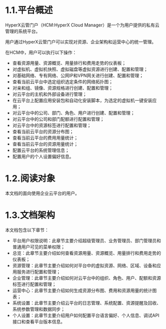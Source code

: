 # 1.1.平台概述

HyperX云管门户（HCM:HyperX Cloud Manager）是一个为用户提供的私有云管理的系统平台。

用户通过HyperX云管门户可以实现对资源、企业架构和运营中心的统一管理。

在HCM中，用户可以执行以下操作：

- 查看资源用量、资源概览、用量排行和费用走势的仪表板；
- 对虚拟机、虚拟机快照、虚拟磁盘等虚拟资源进行创建、配置和管理；
- 对基础网络、专有网络、公网IP和VPN网关进行创建、配置和管理；
- 查看当前云平台中选定组织选定条件的网络拓扑图；
- 对亲和组、镜像、资源规格进行创建、配置和管理；
- 对云平台的主机和外部设备进行管理；
- 在云平台上配置应用安装包和自动化安装脚本，为选定的虚拟机一键安装应用；
- 对云平台中的公司、部门、角色、用户进行创建、配置和管理；
- 对云平台中的公司和部门配额进行配置和管理；
- 对云平台中的资源标签进行配置和管理；
- 查看当前云平台的资源分布图；
- 查看当前云平台的费用用量统计；
- 查看当前云平台的资源用量统计；
- 配置云平台的系统管理信息；
- 配置用户的个人设置偏好信息。

# 1.2.阅读对象

本文档的面向使用企业云平台的用户。

# 1.3.文档架构

本文档包含以下章节：

- 平台用户权限说明：此章节主要介绍超级管理员、业务管理员、部门管理员和普通用户可见的菜单权限；
- 总览：此章节主要介绍如何查看资源用量、资源概览、用量排行和费用走势的仪表板；
- 资源管理：此章节主要介绍如何对平台中的虚拟资源、网络、区域、设备和应用服务进行配置和管理；
- 企业管理：此章节主要介绍如何对云平台中的组织、角色、用户、配额和资源标签进行配置和管理；
- 运营中心：此章节主要介绍如何生成资源分布图、费用和资源用量的统计图表；
- 系统设置：此章节主要介绍云平台的日志管理、系统配置、资源提醒及回收、系统参数管理和数据同步；
- 个人设置：此章节主要介绍用户如何配置平台语言偏好、个人信息、调试API接口和查看平台版本信息。

